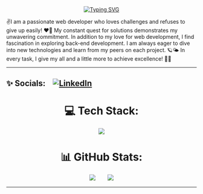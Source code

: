 
<div align=center>
    <a href="https://git.io/typing-svg"><img src="https://readme-typing-svg.herokuapp.com?font=Fira+Code&duration=5000&pause=500&color=00ff99&center=true&vCenter=true&width=500&lines=Hi!+I'm+Jesus+Mendoza;Enthusiast+developer+😊;The+world+is+yours+🚀" alt="Typing SVG" /></a>
</div>

✌️I am a passionate web developer who loves challenges and refuses to give up easily! ❤️‍🔥 My constant quest for solutions demonstrates my unwavering commitment. In addition to my love for web development, I find fascination in exploring back-end development. I am always eager to dive into new technologies and learn from my peers on each project. 🪐🌤️ In every task, I give my all and a little more to achieve excellence! 🙏🧡<br/>

---
## ✨ Socials:    [![LinkedIn](https://img.shields.io/badge/LinkedIn-%230077B5.svg?logo=linkedin&logoColor=white)](https://linkedin.com/in/jesus-mendoza-martinez) 

<div align="center">
                                                                  

# 💻 Tech Stack:

<p align="center">
  <a href="https://skillicons.dev">
    <img src="https://skillicons.dev/icons?i=git,astro,bootstrap,css,html,discord,figma,firebase,ai,java,js,laravel,linux,mysql,netlify,nextjs,nodejs,ps,php,postgres,postman,py,react,spring,svelte,tailwind,ts,vite,vue,wordpress" />
  </a>
</p>

# 📊 GitHub Stats:

![](https://github-readme-streak-stats.herokuapp.com/?user=JsMendoza13&theme=algolia&hide_border=false)       
![](https://github-readme-stats.vercel.app/api/top-langs/?username=JsMendoza13&theme=algolia&hide_border=false&include_all_commits=true&count_private=false&layout=compact)

---

</div>
